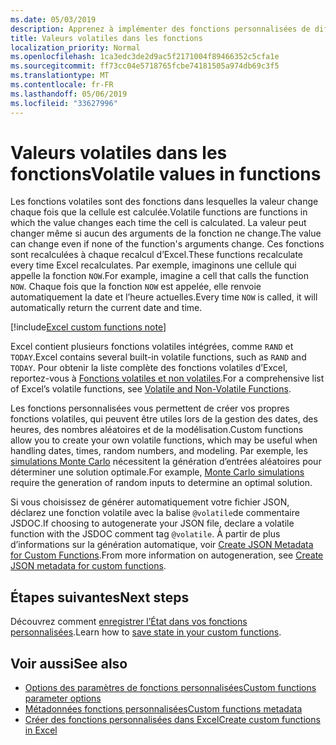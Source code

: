 ```yaml
---
ms.date: 05/03/2019
description: Apprenez à implémenter des fonctions personnalisées de diffusion en continu et volatiles.
title: Valeurs volatiles dans les fonctions
localization_priority: Normal
ms.openlocfilehash: 1ca3edc3de2d9ac5f2171004f89466352c5cfa1e
ms.sourcegitcommit: ff73cc04e5718765fcbe74181505a974db69c3f5
ms.translationtype: MT
ms.contentlocale: fr-FR
ms.lasthandoff: 05/06/2019
ms.locfileid: "33627996"
---
```

# <a name="volatile-values-in-functions"></a><span data-ttu-id="c08e6-103">Valeurs volatiles dans les fonctions</span><span class="sxs-lookup"><span data-stu-id="c08e6-103">Volatile values in functions</span></span>

<span data-ttu-id="c08e6-104">Les fonctions volatiles sont des fonctions dans lesquelles la valeur change chaque fois que la cellule est calculée.</span><span class="sxs-lookup"><span data-stu-id="c08e6-104">Volatile functions are functions in which the value changes each time the cell is calculated.</span></span> <span data-ttu-id="c08e6-105">La valeur peut changer même si aucun des arguments de la fonction ne change.</span><span class="sxs-lookup"><span data-stu-id="c08e6-105">The value can change even if none of the function's arguments change.</span></span> <span data-ttu-id="c08e6-106">Ces fonctions sont recalculées à chaque recalcul d’Excel.</span><span class="sxs-lookup"><span data-stu-id="c08e6-106">These functions recalculate every time Excel recalculates.</span></span> <span data-ttu-id="c08e6-107">Par exemple, imaginons une cellule qui appelle la fonction `NOW`.</span><span class="sxs-lookup"><span data-stu-id="c08e6-107">For example, imagine a cell that calls the function `NOW`.</span></span> <span data-ttu-id="c08e6-108">Chaque fois que la fonction `NOW` est appelée, elle renvoie automatiquement la date et l’heure actuelles.</span><span class="sxs-lookup"><span data-stu-id="c08e6-108">Every time `NOW` is called, it will automatically return the current date and time.</span></span>

[!include[Excel custom functions note](../includes/excel-custom-functions-note.md)]

<span data-ttu-id="c08e6-109">Excel contient plusieurs fonctions volatiles intégrées, comme `RAND` et `TODAY`.</span><span class="sxs-lookup"><span data-stu-id="c08e6-109">Excel contains several built-in volatile functions, such as `RAND` and `TODAY`.</span></span> <span data-ttu-id="c08e6-110">Pour obtenir la liste complète des fonctions volatiles d’Excel, reportez-vous à [Fonctions volatiles et non volatiles](/office/client-developer/excel/excel-recalculation#volatile-and-non-volatile-functions).</span><span class="sxs-lookup"><span data-stu-id="c08e6-110">For a comprehensive list of Excel’s volatile functions, see [Volatile and Non-Volatile Functions](/office/client-developer/excel/excel-recalculation#volatile-and-non-volatile-functions).</span></span>

<span data-ttu-id="c08e6-111">Les fonctions personnalisées vous permettent de créer vos propres fonctions volatiles, qui peuvent être utiles lors de la gestion des dates, des heures, des nombres aléatoires et de la modélisation.</span><span class="sxs-lookup"><span data-stu-id="c08e6-111">Custom functions allow you to create your own volatile functions, which may be useful when handling dates, times, random numbers, and modeling.</span></span> <span data-ttu-id="c08e6-112">Par exemple, les [simulations Monte Carlo](https://en.wikipedia.org/wiki/Monte_Carlo_method
) nécessitent la génération d’entrées aléatoires pour déterminer une solution optimale.</span><span class="sxs-lookup"><span data-stu-id="c08e6-112">For example, [Monte Carlo simulations](https://en.wikipedia.org/wiki/Monte_Carlo_method
) require the generation of random inputs to determine an optimal solution.</span></span>

<span data-ttu-id="c08e6-113">Si vous choisissez de générer automatiquement votre fichier JSON, déclarez une fonction volatile avec la balise `@volatile`de commentaire JSDOC.</span><span class="sxs-lookup"><span data-stu-id="c08e6-113">If choosing to autogenerate your JSON file, declare a volatile function with the JSDOC comment tag `@volatile`.</span></span> <span data-ttu-id="c08e6-114">À partir de plus d’informations sur la génération automatique, voir [Create JSON Metadata for Custom Functions](custom-functions-json-autogeneration.md).</span><span class="sxs-lookup"><span data-stu-id="c08e6-114">From more information on autogeneration, see [Create JSON metadata for custom functions](custom-functions-json-autogeneration.md).</span></span>

## <a name="next-steps"></a><span data-ttu-id="c08e6-115">Étapes suivantes</span><span class="sxs-lookup"><span data-stu-id="c08e6-115">Next steps</span></span>
<span data-ttu-id="c08e6-116">Découvrez comment [enregistrer l’État dans vos fonctions personnalisées](custom-functions-save-state.md).</span><span class="sxs-lookup"><span data-stu-id="c08e6-116">Learn how to [save state in your custom functions](custom-functions-save-state.md).</span></span>

## <a name="see-also"></a><span data-ttu-id="c08e6-117">Voir aussi</span><span class="sxs-lookup"><span data-stu-id="c08e6-117">See also</span></span>

* [<span data-ttu-id="c08e6-118">Options des paramètres de fonctions personnalisées</span><span class="sxs-lookup"><span data-stu-id="c08e6-118">Custom functions parameter options</span></span>](custom-functions-parameter-options.md)
* [<span data-ttu-id="c08e6-119">Métadonnées fonctions personnalisées</span><span class="sxs-lookup"><span data-stu-id="c08e6-119">Custom functions metadata</span></span>](custom-functions-json.md)
* [<span data-ttu-id="c08e6-120">Créer des fonctions personnalisées dans Excel</span><span class="sxs-lookup"><span data-stu-id="c08e6-120">Create custom functions in Excel</span></span>](custom-functions-overview.md)
